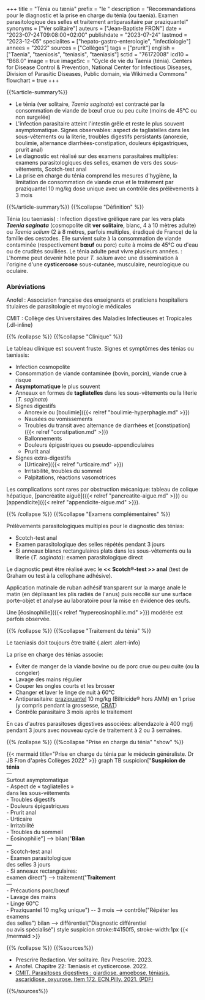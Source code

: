 +++
title = "Ténia ou tænia"
prefix = "le "
description = "Recommandations pour le diagnostic et la prise en charge du ténia (ou taenia). Examen parasitologique des selles et traitement antiparasitaire par praziquantel"
synonyms = ["Ver solitaire"]
auteurs = ["Jean-Baptiste FRON"]
date = "2023-07-24T09:08:00+02:00"
publishdate = "2023-07-24"
lastmod = "2023-12-05"
specialites = ["hepato-gastro-enterologie", "infectiologie"]
annees = "2022"
sources = ["Collèges"]
tags = ["prurit"]
english = ["Taenia", "taeniosis", "teniasis", "taeniasis"]
sctid = "76172008"
icd10 = "B68.0"
image = true
imageSrc = "Cycle de vie du Taenia (ténia). Centers for Disease Control & Prevention, National Center for Infectious Diseases, Division of Parasitic Diseases, Public domain, via Wikimedia Commons"
flowchart = true
+++

{{%article-summary%}}

- Le ténia (ver solitaire, *Taenia saginata*) est contracté par la consommation de viande de bœuf crue ou peu cuite (moins de 45°C ou non surgelée)
- L'infection parasitaire atteint l'intestin grêle et reste le plus souvent asymptomatique. Signes observables: aspect de tagliatelles dans les sous-vêtements ou la literie, troubles digestifs persistants (anorexie, boulimie, alternance diarrhées-constipation, douleurs épigastriques, prurit anal)
- Le diagnostic est réalisé sur des examens parasitaires multiples: examens parasitologiques des selles, examen de vers des sous-vêtements, Scotch-test anal
- La prise en charge du ténia comprend les mesures d'hygiène, la limitation de consommation de viande crue et le traitement par praziquantel 10 mg/kg dose unique avec un contrôle des prélèvements à 3 mois

{{%/article-summary%}}
{{%collapse "Définition" %}}

Ténia (ou taeniasis)
: Infection digestive grêlique rare par les vers plats ***Taenia saginata*** (cosmopolite dit **ver solitaire**, blanc, 4 à 10 mètres adulte) ou *Taenia solium* (2 à 8 mètres, parfois multiples, éradiqué de France) de la famille des cestodes. Elle survient suite à la consommation de viande contaminée (respectivement **bœuf** ou porc) cuite à moins de 45°C ou d'eau ou de crudités souillées. Le ténia adulte peut vivre plusieurs années.
: L'homme peut devenir hôte pour *T. solium* avec une dissémination à l'origine d'une **cysticercose** sous-cutanée, musculaire, neurologique ou oculaire.

### Abréviations

Anofel
: Association française des enseignants et praticiens hospitaliers titulaires de parasitologie et mycologie médicales

CMIT
: Collège des Universitaires des Maladies Infectieuses et Tropicales
{.dl-inline}

{{% /collapse %}}
{{%collapse "Clinique" %}}

Le tableau clinique est souvent fruste. Signes et symptômes des ténias ou tæniasis:

- Infection cosmopolite
- Consommation de viande contaminée (bovin, porcin), viande crue à risque
- **Asymptomatique** le plus souvent
- Anneaux en formes de **tagliatelles** dans les sous-vêtements ou la literie (*T. saginata*)
- Signes digestifs
  - Anorexie ou [boulimie]({{< relref "boulimie-hyperphagie.md" >}})
  - Nausées ou vomissements
  - Troubles du transit avec alternance de diarrhées et [constipation]({{< relref "constipation.md" >}})
  - Ballonnements
  - Douleurs épigastriques ou pseudo-appendiculaires
  - Prurit anal
- Signes extra-digestifs
  - [Urticaire]({{< relref "urticaire.md" >}})
  - Irritabilité, troubles du sommeil
  - Palpitations, réactions vasomotrices

Les complications sont rares par obstruction mécanique: tableau de colique hépatique, [pancréatite aiguë]({{< relref "pancreatite-aigue.md" >}}) ou [appendicite]({{< relref "appendicite-aigue.md" >}}).

{{% /collapse %}}
{{%collapse "Examens complémentaires" %}}

Prélèvements parasitologiques multiples pour le diagnostic des ténias:

- Scotch-test anal
- Examen parasitologique des selles répétés pendant 3 jours
- Si anneaux blancs rectangulaires plats dans les sous-vêtements ou la literie (*T. saginata*): examen parasitologique direct

Le diagnostic peut être réalisé avec le **<< Scotch®-test >> anal** (test de Graham ou test à la cellophane adhésive).

Application matinale de ruban adhésif transparent sur la marge anale le matin (en déplissant les plis radiés de l'anus) puis recollé sur une surface porte-objet et analyse au laboratoire pour la mise en évidence des œufs.

Une [éosinophilie]({{< relref "hypereosinophilie.md" >}}) modérée est parfois observée.

{{% /collapse %}}
{{%collapse "Traitement du ténia" %}}

Le taeniasis doit toujours être traité
{.alert .alert-info}

La prise en charge des ténias associe:

- Éviter de manger de la viande bovine ou de porc crue ou peu cuite (ou la congeler)
- Lavage des mains régulier
- Couper les ongles courts et les brosser
- Changer et laver le linge de nuit à 60°C
- Antiparasitaire: [praziquantel](https://base-donnees-publique.medicaments.gouv.fr/affichageDoc.php?specid=60996403&typedoc=R) 10 mg/kg (Biltricide® hors AMM) en 1 prise (y compris pendant la grossesse, [CRAT](https://www.lecrat.fr/10527/))
- Contrôle parasitaire 3 mois après le traitement

En cas d'autres parasitoses digestives associées: albendazole à 400 mg/j pendant 3 jours avec nouveau cycle de traitement à 2 ou 3 semaines.

{{% /collapse %}}
{{%collapse "Prise en charge du ténia" "show" %}}

{{< mermaid title="Prise en charge du ténia par le médecin généraliste. Dr JB Fron d'après Collèges 2022" >}}
graph TB
  suspicion["<b>Suspicion de ténia</b><br>—<br>Surtout asymptomatique<br>- Aspect de « tagliatelles »<br>dans les sous-vêtements<br>- Troubles digestifs<br>- Douleurs épigastriques<br>- Prurit anal<br>- Urticaire<br>- Irritabilité<br>- Troubles du sommeil<br>- Éosinophilie"] --> bilan("<b>Bilan</b><br>—<br>- Scotch-test anal<br>- Examen parasitologique<br>des selles 3 jours<br>- Si anneaux rectangulaires:<br>examen direct") --> traitement("<b>Traitement</b><br>—<br>- Précautions porc/bœuf<br>- Lavage des mains<br>- Linge 60°C<br>- Praziquantel 10 mg/kg unique") -- 3 mois --> contrôle("Répéter les examens<br>des selles")
    bilan --> différentiel("Diagnostic différentiel<br>ou avis spécialisé")
  style suspicion stroke:#4150f5, stroke-width:1px
{{< /mermaid >}}

{{% /collapse %}}
{{%sources%}}

- Prescrire Redaction. Ver solitaire. Rev Prescrire. 2023.
- Anofel. Chapitre 22: Tæniasis et cysticercose. 2022.
- [CMIT. Parasitoses digestives : giardiose, amoebose, téniasis, ascaridiose, oxyurose. Item 172. ECN.Pilly. 2021. (PDF)](https://www.infectiologie.com/UserFiles/File/pilly-etudiant/ecn-2020-172-web.pdf)

{{%/sources%}}
